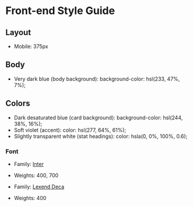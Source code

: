 # Front-end Style Guide

## Layout

- Mobile: 375px

## Body

- Very dark blue (body background):
  background-color: hsl(233, 47%, 7%);

## Colors

- Dark desaturated blue (card background):
  background-color: hsl(244, 38%, 16%);
- Soft violet (accent):
  color: hsl(277, 64%, 61%);
- Slightly transparent white (stat headings):
  color: hsla(0, 0%, 100%, 0.6);

### Font

- Family: [Inter](https://fonts.google.com/specimen/Inter)
- Weights: 400, 700

- Family: [Lexend Deca](https://fonts.google.com/specimen/Lexend+Deca)
- Weights: 400
